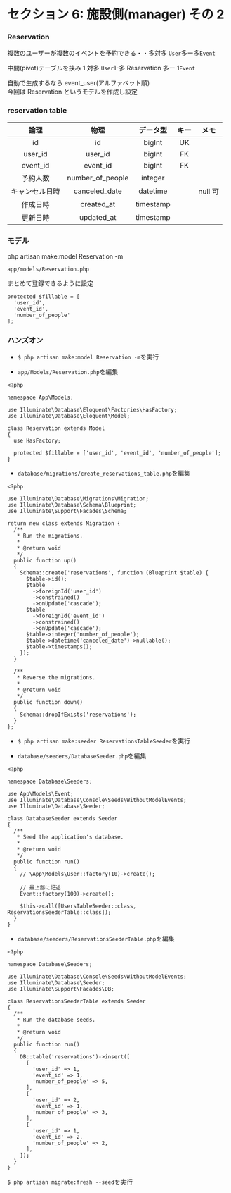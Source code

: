 # セクション 6: 施設側(manager) その 2

### Reservation

複数のユーザーが複数のイベントを予約できる・・多対多 `User`多ー多`Event`<br>

中間(pivot)テーブルを挟み 1 対多 `User`1-多 Reservation 多ー 1`Event`<br>

自動で生成するなら event_user(アルファベット順)<br>
今回は Reservation というモデルを作成し設定<br>

### reservation table

|      論理      |       物理       | データ型  | キー |  メモ   |
| :------------: | :--------------: | :-------: | :--: | :-----: |
|       id       |        id        |  bigInt   |  UK  |         |
|    user_id     |     user_id      |  bigInt   |  FK  |         |
|    event_id    |     event_id     |  bigInt   |  FK  |         |
|    予約人数    | number_of_people |  integer  |      |         |
| キャンセル日時 |  canceled_date   | datetime  |      | null 可 |
|    作成日時    |    created_at    | timestamp |      |         |
|    更新日時    |    updated_at    | timestamp |      |         |

### モデル

php artisan make:model Reservation -m<br>

`app/models/Reservation.php`<br>

まとめて登録できるように設定

```php:Reservation.php
protected $fillable = [
  'user_id',
  'event_id',
  'number_of_people'
];
```

### ハンズオン

- `$ php artisan make:model Reservation -m`を実行<br>

* `app/Models/Reservation.php`を編集<br>

```php:Reservation.php
<?php

namespace App\Models;

use Illuminate\Database\Eloquent\Factories\HasFactory;
use Illuminate\Database\Eloquent\Model;

class Reservation extends Model
{
  use HasFactory;

  protected $fillable = ['user_id', 'event_id', 'number_of_people'];
}
```

- `database/migrations/create_reservations_table.php`を編集<br>

```php:create_reservations_table.php
<?php

use Illuminate\Database\Migrations\Migration;
use Illuminate\Database\Schema\Blueprint;
use Illuminate\Support\Facades\Schema;

return new class extends Migration {
  /**
   * Run the migrations.
   *
   * @return void
   */
  public function up()
  {
    Schema::create('reservations', function (Blueprint $table) {
      $table->id();
      $table
        ->foreignId('user_id')
        ->constrained()
        ->onUpdate('cascade');
      $table
        ->foreignId('event_id')
        ->constrained()
        ->onUpdate('cascade');
      $table->integer('number_of_people');
      $table->datetime('canceled_date')->nullable();
      $table->timestamps();
    });
  }

  /**
   * Reverse the migrations.
   *
   * @return void
   */
  public function down()
  {
    Schema::dropIfExists('reservations');
  }
};
```

- `$ php artisan make:seeder ReservationsTableSeeder`を実行<br>

* `database/seeders/DatabaseSeeder.php`を編集<br>

```php:DatabaseSeeder.php
<?php

namespace Database\Seeders;

use App\Models\Event;
use Illuminate\Database\Console\Seeds\WithoutModelEvents;
use Illuminate\Database\Seeder;

class DatabaseSeeder extends Seeder
{
  /**
   * Seed the application's database.
   *
   * @return void
   */
  public function run()
  {
    // \App\Models\User::factory(10)->create();

    // 最上部に記述
    Event::factory(100)->create();

    $this->call([UsersTableSeeder::class, ReservationsSeederTable::class]);
  }
}
```

- `database/seeders/ReservationsSeederTable.php`を編集<br>

```php:ReservationsSeederTable.php
<?php

namespace Database\Seeders;

use Illuminate\Database\Console\Seeds\WithoutModelEvents;
use Illuminate\Database\Seeder;
use Illuminate\Support\Facades\DB;

class ReservationsSeederTable extends Seeder
{
  /**
   * Run the database seeds.
   *
   * @return void
   */
  public function run()
  {
    DB::table('reservations')->insert([
      [
        'user_id' => 1,
        'event_id' => 1,
        'number_of_people' => 5,
      ],
      [
        'user_id' => 2,
        'event_id' => 1,
        'number_of_people' => 3,
      ],
      [
        'user_id' => 1,
        'event_id' => 2,
        'number_of_people' => 2,
      ],
    ]);
  }
}
```

`$ php artisan migrate:fresh --seed`を実行<br>
